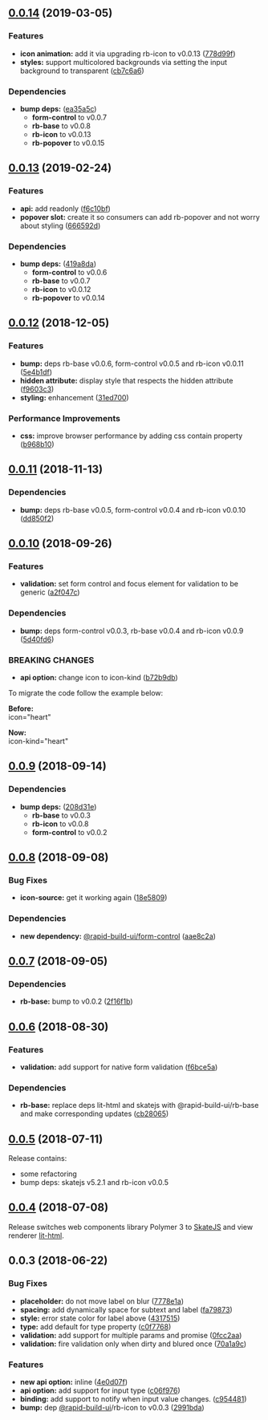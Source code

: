 ## [0.0.14](https://github.com/rapid-build-ui/rb-input/compare/v0.0.13...v0.0.14) (2019-03-05)


### Features

* **icon animation:** add it via upgrading rb-icon to v0.0.13 ([778d99f](https://github.com/rapid-build-ui/rb-input/commit/778d99f))
* **styles:** support multicolored backgrounds via setting the input background to transparent ([cb7c6a6](https://github.com/rapid-build-ui/rb-input/commit/cb7c6a6))


### Dependencies

* **bump deps:** ([ea35a5c](https://github.com/rapid-build-ui/rb-input/commit/ea35a5c))
	* **form-control** to v0.0.7
	* **rb-base** to v0.0.8
	* **rb-icon** to v0.0.13
	* **rb-popover** to v0.0.15



## [0.0.13](https://github.com/rapid-build-ui/rb-input/compare/v0.0.12...v0.0.13) (2019-02-24)


### Features

* **api:** add readonly ([f6c10bf](https://github.com/rapid-build-ui/rb-input/commit/f6c10bf))
* **popover slot:** create it so consumers can add rb-popover and not worry about styling ([666592d](https://github.com/rapid-build-ui/rb-input/commit/666592d))


### Dependencies

* **bump deps:** ([419a8da](https://github.com/rapid-build-ui/rb-input/commit/419a8da))
	* **form-control** to v0.0.6
	* **rb-base** to v0.0.7
	* **rb-icon** to v0.0.12
	* **rb-popover** to v0.0.14



## [0.0.12](https://github.com/rapid-build-ui/rb-input/compare/v0.0.11...v0.0.12) (2018-12-05)


### Features

* **bump:** deps rb-base v0.0.6, form-control v0.0.5 and rb-icon v0.0.11 ([5e4b1df](https://github.com/rapid-build-ui/rb-input/commit/5e4b1df))
* **hidden attribute:** display style that respects the hidden attribute ([f9603c3](https://github.com/rapid-build-ui/rb-input/commit/f9603c3))
* **styling:** enhancement ([31ed700](https://github.com/rapid-build-ui/rb-input/commit/31ed700))


### Performance Improvements

* **css:** improve browser performance by adding css contain property ([b968b10](https://github.com/rapid-build-ui/rb-input/commit/b968b10))



## [0.0.11](https://github.com/rapid-build-ui/rb-input/compare/v0.0.10...v0.0.11) (2018-11-13)


### Dependencies

* **bump:** deps rb-base v0.0.5, form-control v0.0.4 and rb-icon v0.0.10 ([dd850f2](https://github.com/rapid-build-ui/rb-input/commit/dd850f2))



## [0.0.10](https://github.com/rapid-build-ui/rb-input/compare/v0.0.9...v0.0.10) (2018-09-26)


### Features

* **validation:** set form control and focus element for validation to be generic ([a2f047c](https://github.com/rapid-build-ui/rb-input/commit/a2f047c))


### Dependencies

* **bump:** deps form-control v0.0.3, rb-base v0.0.4 and rb-icon v0.0.9 ([5d40fd6](https://github.com/rapid-build-ui/rb-input/commit/5d40fd6))


### BREAKING CHANGES

* **api option:** change icon to icon-kind ([b72b9db](https://github.com/rapid-build-ui/rb-input/commit/b72b9db))

To migrate the code follow the example below:

**Before:**  
icon="heart"

**Now:**  
icon-kind="heart"



## [0.0.9](https://github.com/rapid-build-ui/rb-input/compare/v0.0.8...v0.0.9) (2018-09-14)


### Dependencies

* **bump deps:** ([208d31e](https://github.com/rapid-build-ui/rb-input/commit/208d31e))
	* **rb-base** to v0.0.3
	* **rb-icon** to v0.0.8
	* **form-control** to v0.0.2



## [0.0.8](https://github.com/rapid-build-ui/rb-input/compare/v0.0.7...v0.0.8) (2018-09-08)


### Bug Fixes

* **icon-source:** get it working again ([18e5809](https://github.com/rapid-build-ui/rb-input/commit/18e5809))


### Dependencies

* **new dependency:** [@rapid-build-ui/form-control](https://github.com/rapid-build-ui/form-control) ([aae8c2a](https://github.com/rapid-build-ui/rb-input/commit/aae8c2a))



## [0.0.7](https://github.com/rapid-build-ui/rb-input/compare/v0.0.6...v0.0.7) (2018-09-05)


### Dependencies

* **rb-base:** bump to v0.0.2 ([2f16f1b](https://github.com/rapid-build-ui/rb-input/commit/2f16f1b))



## [0.0.6](https://github.com/rapid-build-ui/rb-input/compare/v0.0.5...v0.0.6) (2018-08-30)


### Features

* **validation:** add support for native form validation ([f6bce5a](https://github.com/rapid-build-ui/rb-input/commit/f6bce5a))


### Dependencies

* **rb-base:** replace deps lit-html and skatejs with @rapid-build-ui/rb-base and make corresponding updates ([cb28065](https://github.com/rapid-build-ui/rb-input/commit/cb28065))



## [0.0.5](https://github.com/rapid-build-ui/rb-input/compare/v0.0.4...v0.0.5) (2018-07-11)


Release contains:
* some refactoring
* bump deps: skatejs v5.2.1 and rb-icon v0.0.5



## [0.0.4](https://github.com/rapid-build-ui/rb-input/compare/v0.0.3...v0.0.4) (2018-07-08)


Release switches web components library Polymer 3 to [SkateJS](http://skatejs.netlify.com/) and view renderer [lit-html](https://polymer.github.io/lit-html/).



## 0.0.3 (2018-06-22)


### Bug Fixes

* **placeholder:** do not move label on blur ([7778e1a](https://github.com/rapid-build-ui/rb-input/commit/7778e1a))
* **spacing:** add dynamically space for subtext and label ([fa79873](https://github.com/rapid-build-ui/rb-input/commit/fa79873))
* **style:** error state color for label above ([4317515](https://github.com/rapid-build-ui/rb-input/commit/4317515))
* **type:** add default for type property ([c0f7768](https://github.com/rapid-build-ui/rb-input/commit/c0f7768))
* **validation:** add support for multiple params and promise ([0fcc2aa](https://github.com/rapid-build-ui/rb-input/commit/0fcc2aa))
* **validation:** fire validation only when dirty and blured once ([70a1a9c](https://github.com/rapid-build-ui/rb-input/commit/70a1a9c))


### Features

* **new api option:** inline ([4e0d07f](https://github.com/rapid-build-ui/rb-input/commit/4e0d07f))
* **api option:** add support for input type ([c06f976](https://github.com/rapid-build-ui/rb-input/commit/c06f976))
* **binding:** add support to notify when input value changes. ([c954481](https://github.com/rapid-build-ui/rb-input/commit/c954481))
* **bump:** dep [@rapid-build-ui](https://github.com/rapid-build-ui)/rb-icon to v0.0.3 ([2991bda](https://github.com/rapid-build-ui/rb-input/commit/2991bda))



